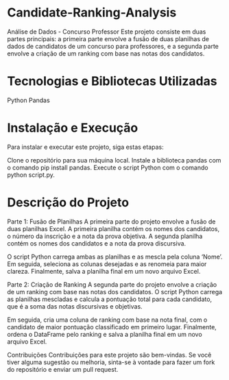 # Candidate-Ranking-Analysis
Análise de Dados - Concurso Professor
Este projeto consiste em duas partes principais: a primeira parte envolve a fusão de duas planilhas de dados de candidatos 
de um concurso para professores, e a segunda parte envolve a criação de um ranking com base nas notas dos candidatos.

# Tecnologias e Bibliotecas Utilizadas
Python
Pandas

# Instalação e Execução
Para instalar e executar este projeto, siga estas etapas:

Clone o repositório para sua máquina local.
Instale a biblioteca pandas com o comando pip install pandas.
Execute o script Python com o comando python script.py.

# Descrição do Projeto
Parte 1: Fusão de Planilhas
A primeira parte do projeto envolve a fusão de duas planilhas Excel. A primeira planilha contém os nomes dos candidatos, 
o número da inscrição e a nota da prova objetiva. A segunda planilha contém os nomes dos candidatos e a nota da prova discursiva.

O script Python carrega ambas as planilhas e as mescla pela coluna ‘Nome’. Em seguida, seleciona as colunas desejadas 
e as renomeia para maior clareza. Finalmente, salva a planilha final em um novo arquivo Excel.

Parte 2: Criação de Ranking
A segunda parte do projeto envolve a criação de um ranking com base nas notas dos candidatos. O script Python carrega as planilhas mescladas e calcula a pontuação total para cada candidato, que é a soma das notas discursivas e objetivas.

Em seguida, cria uma coluna de ranking com base na nota final, com o candidato de maior pontuação classificado em primeiro lugar. Finalmente, ordena o DataFrame pelo ranking e salva a planilha final em um novo arquivo Excel.

Contribuições
Contribuições para este projeto são bem-vindas. Se você tiver alguma sugestão ou melhoria, sinta-se à vontade para fazer um fork do repositório e enviar um pull request.
